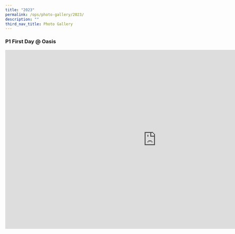 ```yaml
---
title: "2023"
permalink: /ops/photo-gallery/2023/
description: ""
third_nav_title: Photo Gallery
---
```

### P1 First Day @ Oasis

<iframe allowfullscreen="true" height="569" width="960" frameborder="0" src="https://docs.google.com/presentation/d/e/2PACX-1vQBmPQJKJFHEINDeUmkzoyKQKLlx8YttIkUz4u4w8Ih5HTSSgk_clPzzKAh4RMj-col2M_91EZfwyi2/embed?start=true&amp;loop=true&amp;delayms=3000"></iframe>
